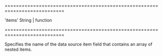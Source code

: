 <!--**
/*-------------------------------------------
    Auto-generated file. Do not modify.
-------------------------------------------

**-->
===========================================================================
<!--default-->'items'<!--/default-->
<!--type-->String | function<!--/type-->
===========================================================================

<!--shortDescription-->
Specifies the name of the data source item field that contains an array of nested items.
<!--/shortDescription-->

<!--fullDescription-->

<!--/fullDescription-->